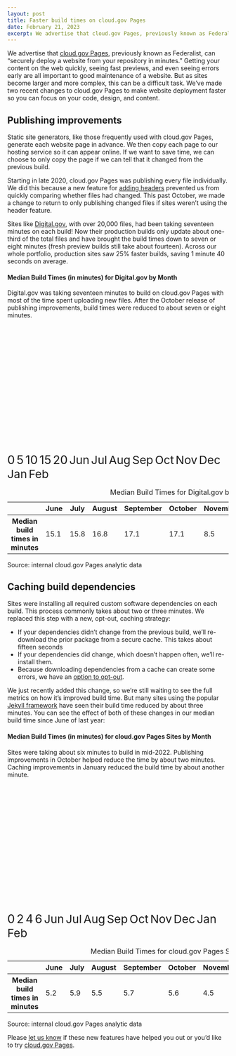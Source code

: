 ```yaml
---
layout: post
title: Faster build times on cloud.gov Pages
date: February 21, 2023
excerpt: We advertise that cloud.gov Pages, previously known as Federalist, can “securely deploy a website from your repository in minutes.” Getting your content on the web quickly, seeing fast previews, and even seeing errors early are all important to good maintenance of a website
---
```


We advertise that [cloud.gov Pages](https://cloud.gov/pages), previously known as Federalist, can “securely deploy a website from your repository in minutes.” Getting your content on the web quickly, seeing fast previews, and even seeing errors early are all important to good maintenance of a website. But as sites become larger and more complex, this can be a difficult task. We’ve made two recent changes to cloud.gov Pages to make website deployment faster so you can focus on your code, design, and content.

## Publishing improvements

Static site generators, like those frequently used with cloud.gov Pages, generate each website page in advance. We then copy each page to our hosting service so it can appear online. If we want to save time, we can choose to only copy the page if we can tell that it changed from the previous build.

Starting in late 2020, cloud.gov Pages was publishing every file individually. We did this because a new feature for [adding headers](https://cloud.gov/pages/documentation/custom-headers/) prevented us from quickly comparing whether files had changed. This past October, we made a change to return to only publishing changed files if sites weren’t using the header feature.

Sites like [Digital.gov](https://digital.gov/), with over 20,000 files, had been taking seventeen minutes on each build! Now their production builds only update about one-third of the total files and have brought the build times down to seven or eight minutes (fresh preview builds still take about fourteen). Across our whole portfolio, production sites saw 25% faster builds, saving 1 minute 40 seconds on average.

<div class="border bg-white padding-2 margin-bottom-2 margin-top-1 radius-md padding-bottom-0 maxw-tablet">

<h4 class="margin-0">Median Build Times (in minutes) for Digital.gov by Month</h4>
<p class="margin-top-1 font-sans-2xs text-base margin-bottom--3">Digital.gov was taking seventeen minutes to build on cloud.gov Pages with most of the time spent uploading new files. After the October release of publishing improvements, build times were reduced to about seven or eight minutes.</p>

<?xml version="1.0" encoding="utf-8"?>
<!-- Generator: D3.js v3 + https://designsystem.digital.gov/components/data-visualizations/ -->
<svg version="1.1" id="LineChart" xmlns="http://www.w3.org/2000/svg" xmlns:xlink="http://www.w3.org/1999/xlink" x="0px" y="0px"
 viewBox="0 0 1020.29 660.46" style="enable-background:new 0 0 1020.29 660.46; margin-top:-50px;" xml:space="preserve" aria-hidden="true">
<style type="text/css">
.line-st0{fill:none;stroke:#71767a;stroke-miterlimit:10;}
.line-st0-light{fill:none;stroke:#dfe1e2;stroke-miterlimit:10;}
.line-st2{font-size:27px;}
.line-st4{fill:none;stroke:#005EA2;stroke-width:5;stroke-linecap:round;stroke-miterlimit:10;}
.line-st5{fill:none;stroke:#005EA2;stroke-width:6;stroke-linecap:round;stroke-miterlimit:10;}
.line-st7{fill:#005EA2;}
.line-st8{font-size:24px;}
.font-svg-main{font-size:26px;}
</style>
<g>
<g>
  <line class="line-st0" x1="69.45" y1="574.89" x2="971.08" y2="574.89"/>
</g>
<g>
  <g>
    <text transform="matrix(1 0 0 1 41.5112 586.7432)" class="line-st1 line-st2">0</text>
    <text transform="matrix(1 0 0 1 41.5112 468.05)" class="line-st1 line-st2">5</text>
    <text transform="matrix(1 0 0 1 27.6606 351.21)" class="line-st1 line-st2">10</text>
    <text transform="matrix(1 0 0 1 27.6606 234.37)" class="line-st1 line-st2">15</text>
    <text transform="matrix(1 0 0 1 27.6606 119.375)" class="line-st1 line-st2">20</text>
  </g>
  <line class="line-st0" x1="69.45" y1="574.89" x2="69.45" y2="107.53" stroke-width='1px' vector-effect="non-scaling-stroke"/>
  <g>
    <g>
      <line class="line-st0" x1="69.45" y1="574.89" x2="971.08" y2="574.89" stroke-width='1px' vector-effect="non-scaling-stroke"/>
      <line class="line-st0-light" x1="69.45" y1="458.05" x2="971.08" y2="458.05" stroke-width='1px' vector-effect="non-scaling-stroke"/>
      <line class="line-st0-light" x1="69.45" y1="341.21" x2="971.08" y2="341.21" stroke-width='1px' vector-effect="non-scaling-stroke"/>
      <line class="line-st0-light" x1="69.45" y1="224.37" x2="971.08" y2="224.37" stroke-width='1px' vector-effect="non-scaling-stroke"/>
      <line class="line-st0-light" x1="69.45" y1="107.53" x2="971.08" y2="107.53" stroke-width='1px' vector-effect="non-scaling-stroke"/>
    </g>
    <g>
    </g>
  </g>
</g>
<g>
  <g>
    <g>
        <line class="line-st4" x1="133.85" y1="221.05" x2="228.48" y2="205.61"></line>
        <line class="line-st4" x1="228.48" y1="205.61" x2="326.27" y2="182.82"></line>
        <line class="line-st4" x1="326.27" y1="182.82" x2="424.06" y2="175.89"></line>
        <line class="line-st4" x1="424.06" y1="175.89" x2="518.6" y2="174.94"></line>
        <line class="line-st4" x1="518.69" y1="174.94" x2="616.47" y2="375.95"></line>
        <line class="line-st4" x1="616.47" y1="375.95" x2="711.11" y2="408.16"></line>
        <line class="line-st4" x1="711.11" y1="408.16" x2="808.89" y2="408.65"></line>
        <line class="line-st4" x1="808.89" y1="408.65" x2="906.68" y2="416.77"></line>
    </g>
  </g>
</g>
<g>
  <g>
    <g>
        <circle class="line-st7" cx="133.85" cy="221.05" r="8"></circle>
        <circle class="line-st7" cx="228.48" cy="205.61" r="8"></circle>
        <circle class="line-st7" cx="326.27" cy="182.82" r="8"></circle>
        <circle class="line-st7" cx="424.06" cy="175.89" r="8"></circle>
        <circle class="line-st7" cx="518.69" cy="174.94" r="8"></circle>
        <circle class="line-st7" cx="616.47" cy="375.95" r="8"></circle>
        <circle class="line-st7" cx="711.11" cy="408.16" r="8"></circle>
        <circle class="line-st7" cx="808.89" cy="408.65" r="8"></circle>
        <circle class="line-st7" cx="906.68" cy="416.77" r="8"></circle>
    </g>
  </g>
</g>
<g>
  <text class="font-svg-main" transform="matrix(1 0 0 1 113.85 613.895)">Jun</text>
  <text class="font-svg-main" transform="matrix(1 0 0 1 208.48 613.895)">Jul</text>
  <text class="font-svg-main" transform="matrix(1 0 0 1 306.27 613.895)">Aug</text>
  <text class="font-svg-main" transform="matrix(1 0 0 1 404.06 613.895)">Sep</text>
  <text class="font-svg-main" transform="matrix(1 0 0 1 498.69 613.895)">Oct</text>
  <text class="font-svg-main" transform="matrix(1 0 0 1 596.47 613.895)">Nov</text>
  <text class="font-svg-main" transform="matrix(1 0 0 1 691.11 613.895)">Dec</text>
  <text class="font-svg-main" transform="matrix(1 0 0 1 788.89 613.895)">Jan</text>
  <text class="font-svg-main" transform="matrix(1 0 0 1 886.68 613.895)">Feb</text>
</g>
</g>
</svg>

  <table class="usa-sr-only" aria-describedby="source_line">
    <caption>Median Build Times for Digital.gov by Month</caption>
    <thead>
      <tr>
        <th scope="col"></th>
        <th scope="col">June</th>
        <th scope="col">July</th>
        <th scope="col">August</th>
        <th scope="col">September</th>
        <th scope="col">October</th>
        <th scope="col">November</th>
        <th scope="col">December</th>
        <th scope="col">January</th>
        <th scope="col">February</th>
      </tr>
    </thead>
    <tbody>
      <tr>
        <th scope="row">Median build times in minutes</th>
        <td>15.1</td>
        <td>15.8</td>
        <td>16.8</td>
        <td>17.1</td>
        <td>17.1</td>
        <td>8.5</td>
        <td>7.1</td>
        <td>7.1</td>
        <td>6.8</td>
      </tr>
    </tbody>
  </table>
  <p id="source_line">Source: internal cloud.gov Pages analytic data</p>
</div>

## Caching build dependencies

Sites were installing all required custom software dependencies on each build. This process commonly takes about two or three minutes. We replaced this step with a new, opt-out, caching strategy:
- If your dependencies didn’t change from the previous build, we’ll re-download the prior package from a secure cache. This takes about fifteen seconds
- If your dependencies did change, which doesn’t happen often, we’ll re-install them.
- Because downloading dependencies from a cache can create some errors, we have an [option to opt-out](https://cloud.gov/pages/documentation/cache-dependencies/#configuration). 

We just recently added this change, so we’re still waiting to see the full metrics on how it’s improved build time. But many sites using the popular [Jekyll framework](https://jekyllrb.com/) have seen their build time reduced by about three minutes. You can see the effect of both of these changes in our median build time since June of last year:

<div class="border bg-white padding-2 margin-bottom-2 margin-top-1 radius-md padding-bottom-0 maxw-tablet">

<h4 class="margin-0">Median Build Times (in minutes) for cloud.gov Pages Sites by Month</h4>
<p class="margin-top-1 font-sans-2xs text-base margin-bottom--3">Sites were taking about six minutes to build in mid-2022. Publishing improvements in October helped reduce the time by about two minutes. Caching improvements in January reduced the build time by about another minute.</p>

<?xml version="1.0" encoding="utf-8"?>
<!-- Generator: D3.js v3 + https://designsystem.digital.gov/components/data-visualizations/ -->
<svg version="1.1" id="LineChart" xmlns="http://www.w3.org/2000/svg" xmlns:xlink="http://www.w3.org/1999/xlink" x="0px" y="0px"
 viewBox="0 0 1020.29 660.46" style="enable-background:new 0 0 1020.29 660.46; margin-top:-50px;" xml:space="preserve" aria-hidden="true">
<style type="text/css">
.line-st0{fill:none;stroke:#71767a;stroke-miterlimit:10;}
.line-st0-light{fill:none;stroke:#dfe1e2;stroke-miterlimit:10;}
.line-st2{font-size:27px;}
.line-st4{fill:none;stroke:#005EA2;stroke-width:5;stroke-linecap:round;stroke-miterlimit:10;}
.line-st5{fill:none;stroke:#005EA2;stroke-width:6;stroke-linecap:round;stroke-miterlimit:10;}
.line-st7{fill:#005EA2;}
.line-st8{font-size:24px;}
.font-svg-main{font-size:26px;}
</style>
<g>
<g>
  <line class="line-st0" x1="69.45" y1="574.89" x2="971.08" y2="574.89"/>
</g>
<g>
  <g>
    <text transform="matrix(1 0 0 1 41.5112 586.7432)" class="line-st1 line-st2">0</text>
    <text transform="matrix(1 0 0 1 41.5112 451.36)" class="line-st1 line-st2">2</text>
    <text transform="matrix(1 0 0 1 41.5112 317.83)" class="line-st1 line-st2">4</text>
    <text transform="matrix(1 0 0 1 41.5112 184.30)" class="line-st1 line-st2">6</text>
  </g>
  <line class="line-st0" x1="69.45" y1="574.89" x2="69.45" y2="107.53" stroke-width='1px' vector-effect="non-scaling-stroke"/>
  <g>
    <g>
      <line class="line-st0-light" x1="69.45" y1="441.36" x2="971.08" y2="441.36" stroke-width='1px' vector-effect="non-scaling-stroke"/>
      <line class="line-st0-light" x1="69.45" y1="307.83" x2="971.08" y2="307.83" stroke-width='1px' vector-effect="non-scaling-stroke"/>
      <line class="line-st0-light" x1="69.45" y1="174.30" x2="971.08" y2="174.30" stroke-width='1px' vector-effect="non-scaling-stroke"/>
    </g>
    <g>
    </g>
  </g>
</g>
<g>
  <g>
    <g>
        <line class="line-st4" x1="133.85" y1="227.86" x2="228.48" y2="184.3"></line>
        <line class="line-st4" x1="228.48" y1="184.3" x2="326.27" y2="206.07"></line>
        <line class="line-st4" x1="326.27" y1="206.07" x2="424.06" y2="193.71"></line>
        <line class="line-st4" x1="424.06" y1="193.71" x2="518.6" y2="202.15"></line>
        <line class="line-st4" x1="518.69" y1="202.15" x2="616.47" y2="275.73"></line>
        <line class="line-st4" x1="616.47" y1="275.73" x2="711.11" y2="339.38"></line>
        <line class="line-st4" x1="711.11" y1="339.38" x2="808.89" y2="352"></line>
        <line class="line-st4" x1="808.89" y1="352" x2="906.68" y2="397.07"></line>
    </g>
  </g>
</g>
<g>
  <g>
    <g>
        <circle class="line-st7" cx="133.85" cy="227.86" r="8"></circle>
        <circle class="line-st7" cx="228.48" cy="184.3" r="8"></circle>
        <circle class="line-st7" cx="326.27" cy="206.07" r="8"></circle>
        <circle class="line-st7" cx="424.06" cy="193.71" r="8"></circle>
        <circle class="line-st7" cx="518.69" cy="202.15" r="8"></circle>
        <circle class="line-st7" cx="616.47" cy="275.73" r="8"></circle>
        <circle class="line-st7" cx="711.11" cy="339.38" r="8"></circle>
        <circle class="line-st7" cx="808.89" cy="352" r="8"></circle>
        <circle class="line-st7" cx="906.68" cy="397.07" r="8"></circle>
    </g>
  </g>
</g>
<g>
  <text class="font-svg-main" transform="matrix(1 0 0 1 113.85 613.895)">Jun</text>
  <text class="font-svg-main" transform="matrix(1 0 0 1 208.48 613.895)">Jul</text>
  <text class="font-svg-main" transform="matrix(1 0 0 1 306.27 613.895)">Aug</text>
  <text class="font-svg-main" transform="matrix(1 0 0 1 404.06 613.895)">Sep</text>
  <text class="font-svg-main" transform="matrix(1 0 0 1 498.69 613.895)">Oct</text>
  <text class="font-svg-main" transform="matrix(1 0 0 1 596.47 613.895)">Nov</text>
  <text class="font-svg-main" transform="matrix(1 0 0 1 691.11 613.895)">Dec</text>
  <text class="font-svg-main" transform="matrix(1 0 0 1 788.89 613.895)">Jan</text>
  <text class="font-svg-main" transform="matrix(1 0 0 1 886.68 613.895)">Feb</text>
</g>
</g>
</svg>

  <table class="usa-sr-only" aria-describedby="source_line">
    <caption>Median Build Times for cloud.gov Pages Sites by Month</caption>
    <thead>
      <tr>
        <th scope="col"></th>
        <th scope="col">June</th>
        <th scope="col">July</th>
        <th scope="col">August</th>
        <th scope="col">September</th>
        <th scope="col">October</th>
        <th scope="col">November</th>
        <th scope="col">December</th>
        <th scope="col">January</th>
        <th scope="col">February</th>
      </tr>
    </thead>
    <tbody>
      <tr>
        <th scope="row">Median build times in minutes</th>
        <td>5.2</td>
        <td>5.9</td>
        <td>5.5</td>
        <td>5.7</td>
        <td>5.6</td>
        <td>4.5</td>
        <td>3.5</td>
        <td>3.3</td>
        <td>2.7</td>
      </tr>
    </tbody>
  </table>
  <p id="source_line">Source: internal cloud.gov Pages analytic data</p>
</div>

Please [let us know](mailto:inquiries@cloud.gov) if these new features have helped you out or you’d like to try [cloud.gov Pages](https://cloud.gov/pages).
